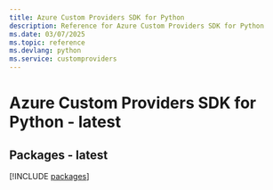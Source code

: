 ```yaml
---
title: Azure Custom Providers SDK for Python
description: Reference for Azure Custom Providers SDK for Python
ms.date: 03/07/2025
ms.topic: reference
ms.devlang: python
ms.service: customproviders
---
```

# Azure Custom Providers SDK for Python - latest
## Packages - latest
[!INCLUDE [packages](custom-providers-index.md)]